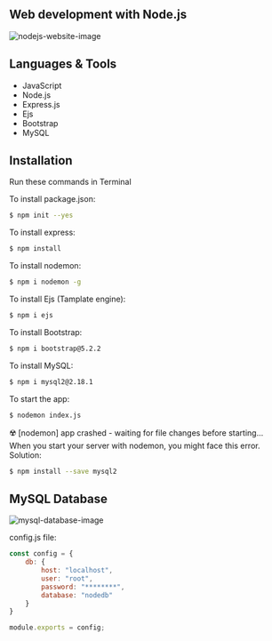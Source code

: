 ## Web development with Node.js

![nodejs-website-image](https://user-images.githubusercontent.com/91262816/198351584-06a8758e-27d0-4062-855e-e3f7aac33423.png)

## Languages & Tools

- JavaScript
- Node.js
- Express.js
- Ejs
- Bootstrap
- MySQL

## Installation
Run these commands in Terminal

To install package.json:
``` bash
$ npm init --yes
```
To install express:
``` bash
$ npm install
```
To install nodemon:
``` bash
$ npm i nodemon -g
```
To install Ejs (Tamplate engine):
``` bash
$ npm i ejs
```
To install Bootstrap:
``` bash
$ npm i bootstrap@5.2.2
```
To install MySQL:
``` bash
$ npm i mysql2@2.18.1
```
To start the app:
``` bash
$ nodemon index.js
```
☢️ [nodemon] app crashed - waiting for file changes before starting...<br/>
When you start your server with nodemon, you might face this error. Solution:
``` bash
$ npm install --save mysql2
```

## MySQL Database

![mysql-database-image](https://user-images.githubusercontent.com/91262816/198361239-598f6464-045b-4731-94ab-a3da10409bbd.png)

config.js file:
```js
const config = {
    db: {
        host: "localhost",
        user: "root",
        password: "********",
        database: "nodedb"
    }
}

module.exports = config;
```
